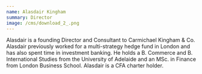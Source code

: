 ```yaml
---
name: Alasdair Kingham
summary: Director
image: /cms/download_2_.png
---
```


Alasdair is a founding Director and Consultant to Carmichael Kingham & Co.
Alasdair previously worked for a multi-strategy hedge fund in London and
has also spent time in investment banking. He holds a B. Commerce and B.
International Studies from the University of Adelaide and an MSc. in
Finance from London Business School. Alasdair is a CFA charter holder.
